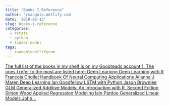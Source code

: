 ```yaml
---
title: "Books I Reference"
author: 'rsangole.netlify.com'
date: '2018-02-13'
slug: books-i-reference
categories:
  - rstats
  - python
  - linear-model
tags:
  - rsangolenetlifycom
---
```


[The full list of the books in my shelf is on my Goodreads account 1. The ones I refer to the most are listed here: Deep Learning Deep Learning with R Francois Chollet Handbook Of Neural Computing Applications Alianna J Maren Deep Learning Ian Goodfellow LSTM with Python Jason Brownlee GLM Generalized Additive Models: An Introduction with R, Second Edition Simon Wood Applied Regression Modeling Iain Pardoe Generalized Linear Models John...<click to read more>](http://rsangole.netlify.com/project/books-i-reference/)

